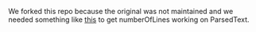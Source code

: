 We forked this repo because the original was not maintained and we needed something like [this](https://github.com/taskrabbit/react-native-parsed-text/pull/78) to get numberOfLines working on ParsedText.